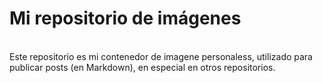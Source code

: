 # Mi repositorio de imágenes
<br>
Este repositorio es mi contenedor de imagene personaless, utilizado para publicar posts (en Markdown), en especial en otros repositorios.
